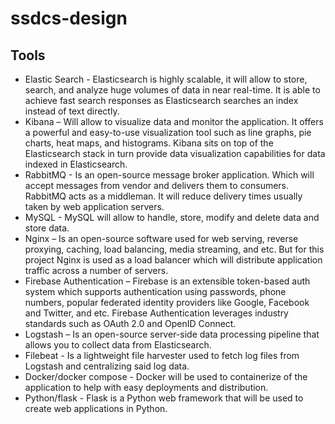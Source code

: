 # ssdcs-design

## Tools

* Elastic Search - Elasticsearch is highly scalable, it will allow to store, search, and analyze huge volumes of data in near real-time. It is able to achieve fast search responses as Elasticsearch searches an index instead of text directly.
* Kibana – Will allow to visualize data and monitor the application. It offers a powerful and easy-to-use visualization tool such as line graphs, pie charts, heat maps, and histograms. Kibana sits on top of the Elasticsearch stack in turn provide data visualization capabilities for data indexed in Elasticsearch.
* RabbitMQ - Is an open-source message broker application. Which will accept messages from vendor and delivers them to consumers. RabbitMQ acts as a middleman. It will reduce delivery times usually taken by web application servers.
* MySQL - MySQL will allow to handle, store, modify and delete data and store data.
* Nginx – Is an open-source software used for web serving, reverse proxying, caching, load balancing, media streaming, and etc. But for this project Nginx is used as a load balancer which will distribute application traffic across a number of servers.
* Firebase Authentication – Firebase is an extensible token-based auth system which supports authentication using passwords, phone numbers, popular federated identity providers like Google, Facebook and Twitter, and etc. Firebase Authentication leverages industry standards such as OAuth 2.0 and OpenID Connect.
* Logstash – Is an open-source server-side data processing pipeline that allows you to collect data from Elasticsearch.
* Filebeat - Is a lightweight file harvester used to fetch log files from Logstash and centralizing said log data.
* Docker/docker compose - Docker will be used to containerize of the application to help with easy deployments and distribution.
* Python/flask - Flask is a Python web framework that will be used to create web applications in Python.
